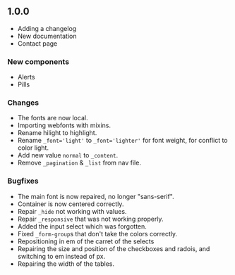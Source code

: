 ## 1.0.0

- Adding a changelog
- New documentation
- Contact page

### New components

- Alerts
- Pills

### Changes

- The fonts are now local.
- Importing webfonts with mixins.
- Rename hilight to highlight.
- Rename `_font='light'` to `_font='lighter'` for font weight, for conflict to color light.
- Add new value `normal` to `_content`.
- Remove `_pagination` & `_list` from nav file.

### Bugfixes

- The main font is now repaired, no longer "sans-serif".
- Container is now centered correctly.
- Repair `_hide` not working with values.
- Repair `_responsive` that was not working properly.
- Added the input select which was forgotten.
- Fixed `_form-group`s that don't take the colors correctly.
- Repositioning in em of the carret of the selects
- Repairing the size and position of the checkboxes and radois, and switching to em instead of px.
- Repairing the width of the tables.
